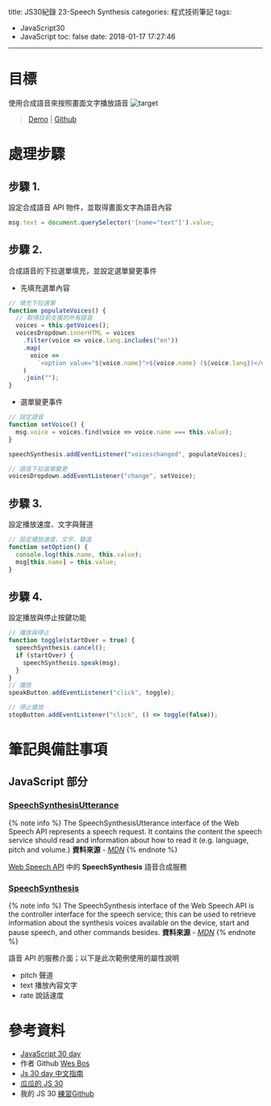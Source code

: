 title: JS30紀錄 23-Speech Synthesis
categories: 程式技術筆記
tags:
  - JavaScript30
  - JavaScript
toc: false
date: 2018-01-17 17:27:46
---

# 目標

使用合成語音來按照畫面文字播放語音
![target](https://lh3.googleusercontent.com/keRBsiaVN6oK11BhAImLr5yb7FcCABQQcj7Bxrvae4unr7xR3CaoZp-0UqVEPzCXijncdnBsKsMpazIBZLslRdVv_UFdqqFYU51i0IAe4zVQZn7-TNRWzxND5AyFf1No1t5np6A833YD6x0yKhUzYqjqsSrswIyTtSw375fnsorFCmSzyhEdZIhyYDxpmebi18aMk3YpD3LCmvK10lOKIoxiL8LtM4brE2URD_HPkuYZOZR2qaoSm1oRIAhelflx7giWx4dOIAlWBtm87zlqSdWuJ9cTgKH8tH86gp9ALXtC0TGWPonoxD8-1wCRCjC8nUMui0lvhYSAhq1SWaJD12HRaCv7CYpyxtHqin_teucRmmq4_2LspCs8O8f45ba0snsqdWny9PhDUPLr3UrfJdu0gO9bp8pJRMFntFyFttWf6cILWDkqZEfpWgIT1efVvcoKncZQsxI05FCc2qZcr7L7YfiqncFQm6DyLAeb3B0Of5d6_5Fg90WojZCRzCi48k77YM9nYSGDJGzuynQHEPVHEx_OW8UZmCJXvGpnwFlN5AxETi8fLXCo9gL7FAh929yycEmvF89_4x9jH3rk6fq3P9CxSgyS-2y64XeLb0VRhzmMfBtV-3JdN_agf_Di9SmemoI79HQqs-dPq3-kuPigk2osgh4H=w602-h725-no)
<!-- more -->
> [Demo](https://shunnien.github.io/JavaScript30day/day_23/) | [Github](https://github.com/shunnien/JavaScript30day)

# 處理步驟

## 步驟 1.

設定合成語音 API 物件，並取得畫面文字為語音內容

``` js
msg.text = document.querySelector('[name="text"]').value;
```

## 步驟 2.

合成語音的下拉選單填充，並設定選單變更事件

- 先填充選單內容

``` js
// 填充下拉選單
function populateVoices() {
  // 取得目前支援的所有語音
  voices = this.getVoices();
  voicesDropdown.innerHTML = voices
    .filter(voice => voice.lang.includes("en"))
    .map(
      voice =>
        `<option value="${voice.name}">${voice.name} (${voice.lang})</option>`
    )
    .join("");
}
```

- 選單變更事件

``` js
// 設定語音
function setVoice() {
  msg.voice = voices.find(voice => voice.name === this.value);
}

speechSynthesis.addEventListener("voiceschanged", populateVoices);

// 語音下拉選單變更
voicesDropdown.addEventListener("change", setVoice);
```

## 步驟 3.

設定播放速度、文字與聲道

``` js
// 設定播放速度、文字、聲道
function setOption() {
  console.log(this.name, this.value);
  msg[this.name] = this.value;
}
```

## 步驟 4.

設定播放與停止按鍵功能

``` js
// 播放與停止
function toggle(startOver = true) {
  speechSynthesis.cancel();
  if (startOver) {
    speechSynthesis.speak(msg);
  }
}
// 播放
speakButton.addEventListener("click", toggle);

// 停止播放
stopButton.addEventListener("click", () => toggle(false));
```

# 筆記與備註事項

## JavaScript 部分

### [SpeechSynthesisUtterance][1]

{% note info %}
The SpeechSynthesisUtterance interface of the Web Speech API represents a speech request. It contains the content the speech service should read and information about how to read it (e.g. language, pitch and volume.)
**資料來源** - [*MDN*](https://developer.mozilla.org/en-US/docs/Web/API/SpeechSynthesisUtterance)
{% endnote %}

[Web Speech API][3] 中的 **SpeechSynthesis** 語音合成服務 

### [SpeechSynthesis][2]

{% note info %}
The SpeechSynthesis interface of the Web Speech API is the controller interface for the speech service; this can be used to retrieve information about the synthesis voices available on the device, start and pause speech, and other commands besides.
**資料來源** - [*MDN*](https://developer.mozilla.org/en-US/docs/Web/API/SpeechSynthesis)
{% endnote %}

語音 API 的服務介面；以下是此次範例使用的屬性說明

- pitch 聲道
- text 播放內容文字
- rate 說話速度

# 參考資料
- [JavaScript 30 day](https://javascript30.com/)
- 作者 Github [Wes Bos](https://github.com/wesbos)
- [Js 30 day 中文指南](https://github.com/soyaine/JavaScript30)
- [瓜瓜的 JS 30](https://github.com/guahsu/JavaScript30)
- 我的 JS 30 [練習Github](https://github.com/shunnien/JavaScript30day)

[1]: https://developer.mozilla.org/zh-TW/docs/Web/API/SpeechSynthesisUtterance
[2]: https://developer.mozilla.org/zh-TW/docs/Web/API/SpeechSynthesis
[3]: https://developer.mozilla.org/en-US/docs/Web/API/Web_Speech_API